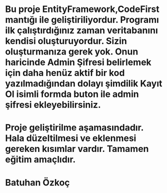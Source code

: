 # Bu proje EntityFramework,CodeFirst mantığı ile geliştiriliyordur. Programı ilk çalıştırdığınız zaman veritabanını kendisi oluşturuyordur. Sizin oluşturmanıza gerek yok. Onun haricinde Admin Şifresi belirlemek için daha henüz aktif bir kod yazılmadığından dolayı şimdilik Kayıt Ol isimli formda buton ile admin şifresi ekleyebilirsiniz.

# Proje geliştirilme aşamasındadır. Hala düzeltilmesi ve eklenmesi gereken kısımlar vardır. Tamamen eğitim amaçlıdır.

# Batuhan Özkoç
